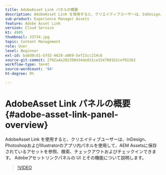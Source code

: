 ```yaml
---
title: AdobeAsset Link パネルの概要
description: AdobeAsset Link を使用すると、クリエイティブユーザーは、InDesign、PhotoshopおよびIllustratorのアプリ内パネルを使用して、AEM Assetsに保存されているアセットを参照、検索、チェックアウトおよびチェックインできます。 Adobeアセットリンクパネルの UI とその機能について説明します。
sub-product: Experience Manager Assets
feature: Adobe Asset Link
version: Cloud Service
kt: 4905
thumbnail: 33734.jpg
topic: Content Management
role: User
level: Beginner
exl-id: ba8d0cd1-b7d2-4628-a069-5ef21cc214c6
source-git-commit: 2f02a4e202390434de831ce1547001b2cef01562
workflow-type: tm+mt
source-wordcount: '94'
ht-degree: 0%

---
```


# AdobeAsset Link パネルの概要 {#adobe-asset-link-panel-overview}

AdobeAsset Link を使用すると、クリエイティブユーザーは、InDesign、PhotoshopおよびIllustratorのアプリ内パネルを使用して、AEM Assetsに保存されているアセットを参照、検索、チェックアウトおよびチェックインできます。 Adobeアセットリンクパネルの UI とその機能について説明します。

>[!VIDEO](https://video.tv.adobe.com/v/33734/?quality=12)
